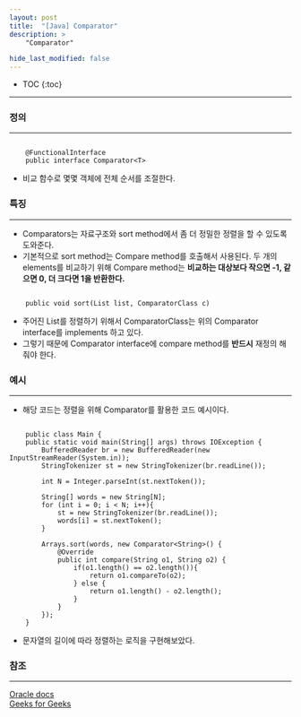 ```yaml
---
layout: post
title:  "[Java] Comparator"
description: >
    "Comparator"

hide_last_modified: false
---
```

* TOC
{:toc}
***
### 정의
***

```

    @FunctionalInterface
    public interface Comparator<T>

```

- 비교 함수로 몇몇 객체에 전체 순서를 조절한다.

### 특징
***
- Comparators는 자료구조와 sort method에서 좀 더 정밀한 정렬을 할 수 있도록 도와준다.   
- 기본적으로 sort method는 Compare method를 호출해서 사용된다. 두 개의 elements를 비교하기 위해 Compare method는 **비교하는 대상보다 작으면 -1, 같으면 0, 더 크다면 1을 반환한다.**

```

    public void sort(List list, ComparatorClass c)

```

- 주어진 List를 정렬하기 위해서 ComparatorClass는 위의 Comparator interface를 implements 하고 있다. 
- 그렇기 때문에 Comparator interface에 compare method를 **반드시**  재정의 해줘야 한다. 

### 예시
***
- 해당 코드는 정렬을 위해 Comparator를 활용한 코드 예시이다. 

```

    public class Main {
    public static void main(String[] args) throws IOException {
        BufferedReader br = new BufferedReader(new InputStreamReader(System.in));
        StringTokenizer st = new StringTokenizer(br.readLine());

        int N = Integer.parseInt(st.nextToken());

        String[] words = new String[N];
        for (int i = 0; i < N; i++){
            st = new StringTokenizer(br.readLine());
            words[i] = st.nextToken();
        }

        Arrays.sort(words, new Comparator<String>() {
            @Override
            public int compare(String o1, String o2) {
                if(o1.length() == o2.length()){
                    return o1.compareTo(o2);
                } else {
                    return o1.length() - o2.length();
                }
            }
        });
    }

```

- 문자열의 길이에 따라 정렬하는 로직을 구현해보았다.

### 참조
***
[Oracle docs](https://docs.oracle.com/javase/8/docs/api/java/util/Comparator.html)   
[Geeks for Geeks](https://www.geeksforgeeks.org/comparator-interface-java/)